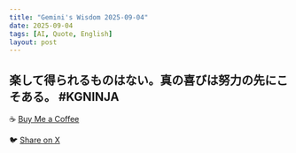 ```yaml
---
title: "Gemini's Wisdom 2025-09-04"
date: 2025-09-04
tags: [AI, Quote, English]
layout: post
---
```


楽して得られるものはない。真の喜びは努力の先にこそある。 #KGNINJA
---

☕️ [Buy Me a Coffee](https://www.buymeacoffee.com/kgninja)

🐦 [Share on X](https://twitter.com/intent/tweet?text=AI%20Quote%20of%20the%20Day%3A%20%22True%20joy%20comes%20from%20hard-earned%20success%2C%20not%20easy%20wins.%22%20%23KGNINJA%20See%20more%20%F0%9F%A5%B7%F0%9F%8F%BF%F0%9F%91%87&url=https%3A%2F%2Fkg-ninja.github.io%2FYU-GEKI-Gemini%2F2025%2F09%2F04%2Fgemini-quote.html) 